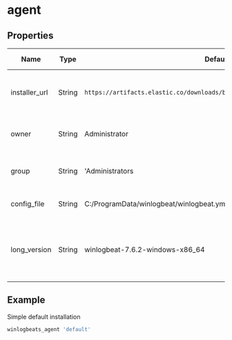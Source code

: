 # agent

## Properties

| Name          | Type   | Default                                                                       | Description                                                                  | Allowed Values |
| ------------- | ------ | ----------------------------------------------------------------------------- | ---------------------------------------------------------------------------- | -------------- |
| installer_url | String | `https://artifacts.elastic.co/downloads/beats/winlogbeat/<long_version}>.zip` | URL to download the winlogbeat zip from                                      |                |
| owner         | String | Administrator                                                                 | Owner of the winlogbeat directory                                            |                |
| group         | String | 'Administrators                                                               | Group for the winlogbeat directory                                           |                |
| config_file   | String | C:/ProgramData/winlogbeat/winlogbeat.yml                                      | Location of the yaml config file                                             |                |
| long_version  | String | winlogbeat-7.6.2-windows-x86_64                                               | long versio number for the zip file. Change to update the downloaded version |                |

## Example

Simple default installation

```ruby
winlogbeats_agent 'default'
```
